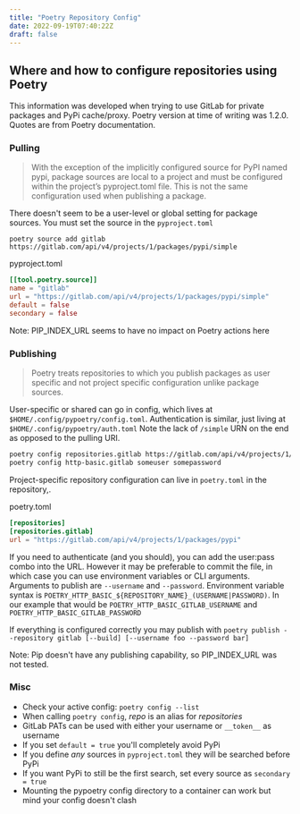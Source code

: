 ```yaml
---
title: "Poetry Repository Config"
date: 2022-09-19T07:40:22Z
draft: false
---
```


## Where and how to configure repositories using Poetry

This information was developed when trying to use GitLab for private packages and PyPi cache/proxy. Poetry version at time of writing was 1.2.0. Quotes are from Poetry documentation.

### Pulling

> With the exception of the implicitly configured source for PyPI named pypi, package sources are local to a project and must be configured within the project’s pyproject.toml file. This is not the same configuration used when publishing a package.

There doesn't seem to be a user-level or global setting for package sources. You must set the source in the `pyproject.toml`

`poetry source add gitlab https://gitlab.com/api/v4/projects/1/packages/pypi/simple`

pyproject.toml

```TOML
[[tool.poetry.source]]
name = "gitlab"
url = "https://gitlab.com/api/v4/projects/1/packages/pypi/simple"
default = false
secondary = false
```

Note: PIP_INDEX_URL seems to have no impact on Poetry actions here

### Publishing

> Poetry treats repositories to which you publish packages as user specific and not project specific configuration unlike package sources.

User-specific or shared can go in config, which lives at `$HOME/.config/pypoetry/config.toml`.
Authentication is similar, just living at `$HOME/.config/pypoetry/auth.toml`
Note the lack of `/simple` URN on the end as opposed to the pulling URI.

```Bash
poetry config repositories.gitlab https://gitlab.com/api/v4/projects/1/packages/pypi
poetry config http-basic.gitlab someuser somepassword
```

Project-specific repository configuration can live in `poetry.toml` in the repository,.

poetry.toml

```TOML
[repositories]
[repositories.gitlab]
url = "https://gitlab.com/api/v4/projects/1/packages/pypi"
```

If you need to authenticate (and you should), you can add the user:pass combo into the URL.
However it may be preferable to commit the file, in which case you can use environment variables or CLI arguments.
Arguments to publish are `--username` and `--password`.
Environment variable syntax is `POETRY_HTTP_BASIC_${REPOSITORY_NAME}_(USERNAME|PASSWORD)`.
In our example that would be `POETRY_HTTP_BASIC_GITLAB_USERNAME` and `POETRY_HTTP_BASIC_GITLAB_PASSWORD`

If everything is configured correctly you may publish with `poetry publish --repository gitlab [--build] [--username foo --password bar]`

Note: Pip doesn't have any publishing capability, so PIP_INDEX_URL was not tested.

### Misc

- Check your active config: `poetry config --list`
- When calling `poetry config`, _repo_ is an alias for _repositories_
- GitLab PATs can be used with either your username or `__token__` as username
- If you set `default = true` you'll completely avoid PyPi
- If you define _any_ sources in `pyproject.toml` they will be searched before PyPi
- If you want PyPi to still be the first search, set every source as `secondary = true`
- Mounting the pypoetry config directory to a container can work but mind your config doesn't clash
